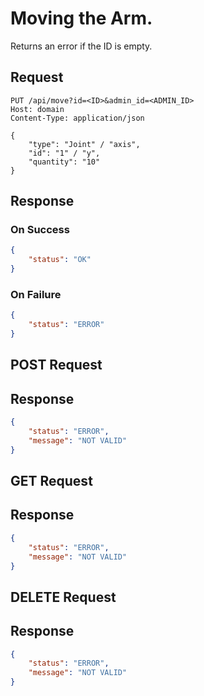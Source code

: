# Moving the Arm.
Returns an error if the ID is empty.

## Request
```http
PUT /api/move?id=<ID>&admin_id=<ADMIN_ID>
Host: domain
Content-Type: application/json

{
    "type": "Joint" / "axis",
    "id": "1" / "y",
    "quantity": "10"
}
```

## Response
### On Success
```json
{
    "status": "OK"
}
```

### On Failure
```json
{
    "status": "ERROR"
}
```

## POST Request

## Response

```json
{
    "status": "ERROR",
    "message": "NOT VALID"
}
```

## GET Request

## Response

```json
{
    "status": "ERROR",
    "message": "NOT VALID"
}
```

## DELETE Request

## Response

```json
{
    "status": "ERROR",
    "message": "NOT VALID"
}
```
